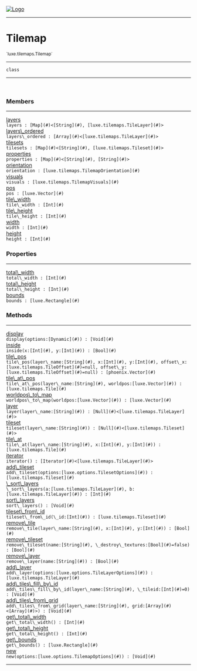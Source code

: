 
[![Logo](../../../images/logo.png)](../../../api/index.html)

---



<h1>Tilemap</h1>
<small>`luxe.tilemaps.Tilemap`</small>



---

`class`

---

&nbsp;
&nbsp;



<h3>Members</h3> <hr/><span class="member apipage">
                <a name="layers"><a class="lift" href="#layers">layers</a></a><div class="clear"></div><code class="signature apipage">layers : [Map](#)&lt;[String](#), [luxe.tilemaps.TileLayer](#)&gt;</code><br/></span>
            <span class="small_desc_flat"></span><span class="member apipage">
                <a name="layers_ordered"><a class="lift" href="#layers_ordered">layers\_ordered</a></a><div class="clear"></div><code class="signature apipage">layers\_ordered : [Array](#)&lt;[luxe.tilemaps.TileLayer](#)&gt;</code><br/></span>
            <span class="small_desc_flat"></span><span class="member apipage">
                <a name="tilesets"><a class="lift" href="#tilesets">tilesets</a></a><div class="clear"></div><code class="signature apipage">tilesets : [Map](#)&lt;[String](#), [luxe.tilemaps.Tileset](#)&gt;</code><br/></span>
            <span class="small_desc_flat"></span><span class="member apipage">
                <a name="properties"><a class="lift" href="#properties">properties</a></a><div class="clear"></div><code class="signature apipage">properties : [Map](#)&lt;[String](#), [String](#)&gt;</code><br/></span>
            <span class="small_desc_flat"></span><span class="member apipage">
                <a name="orientation"><a class="lift" href="#orientation">orientation</a></a><div class="clear"></div><code class="signature apipage">orientation : [luxe.tilemaps.TilemapOrientation](#)</code><br/></span>
            <span class="small_desc_flat"></span><span class="member apipage">
                <a name="visuals"><a class="lift" href="#visuals">visuals</a></a><div class="clear"></div><code class="signature apipage">visuals : [luxe.tilemaps.TilemapVisuals](#)</code><br/></span>
            <span class="small_desc_flat"></span><span class="member apipage">
                <a name="pos"><a class="lift" href="#pos">pos</a></a><div class="clear"></div><code class="signature apipage">pos : [luxe.Vector](#)</code><br/></span>
            <span class="small_desc_flat"></span><span class="member apipage">
                <a name="tile_width"><a class="lift" href="#tile_width">tile\_width</a></a><div class="clear"></div><code class="signature apipage">tile\_width : [Int](#)</code><br/></span>
            <span class="small_desc_flat"></span><span class="member apipage">
                <a name="tile_height"><a class="lift" href="#tile_height">tile\_height</a></a><div class="clear"></div><code class="signature apipage">tile\_height : [Int](#)</code><br/></span>
            <span class="small_desc_flat"></span><span class="member apipage">
                <a name="width"><a class="lift" href="#width">width</a></a><div class="clear"></div><code class="signature apipage">width : [Int](#)</code><br/></span>
            <span class="small_desc_flat"></span><span class="member apipage">
                <a name="height"><a class="lift" href="#height">height</a></a><div class="clear"></div><code class="signature apipage">height : [Int](#)</code><br/></span>
            <span class="small_desc_flat"></span>



<h3>Properties</h3> <hr/><span class="member apipage">
                <a name="total_width"><a class="lift" href="#total_width">total\_width</a></a> <div class="clear"></div><code class="signature apipage">total\_width : [Int](#)</code><br/></span>
            <span class="small_desc_flat"></span><span class="member apipage">
                <a name="total_height"><a class="lift" href="#total_height">total\_height</a></a> <div class="clear"></div><code class="signature apipage">total\_height : [Int](#)</code><br/></span>
            <span class="small_desc_flat"></span><span class="member apipage">
                <a name="bounds"><a class="lift" href="#bounds">bounds</a></a> <div class="clear"></div><code class="signature apipage">bounds : [luxe.Rectangle](#)</code><br/></span>
            <span class="small_desc_flat"></span>



<h3>Methods</h3> <hr/><span class="method apipage">
            <a name="display"><a class="lift" href="#display">display</a></a> <div class="clear"></div><code class="signature apipage">display(options:[Dynamic](#)<span></span>) : [Void](#)</code><br/><span class="small_desc_flat"></span>
        </span>
    <span class="method apipage">
            <a name="inside"><a class="lift" href="#inside">inside</a></a> <div class="clear"></div><code class="signature apipage">inside(x:[Int](#)<span></span>, y:[Int](#)<span></span>) : [Bool](#)</code><br/><span class="small_desc_flat"></span>
        </span>
    <span class="method apipage">
            <a name="tile_pos"><a class="lift" href="#tile_pos">tile\_pos</a></a> <div class="clear"></div><code class="signature apipage">tile\_pos(layer\_name:[String](#)<span></span>, x:[Int](#)<span></span>, y:[Int](#)<span></span>, offset\_x:[luxe.tilemaps.TileOffset](#)<span>=null</span>, offset\_y:[luxe.tilemaps.TileOffset](#)<span>=null</span>) : [phoenix.Vector](#)</code><br/><span class="small_desc_flat"></span>
        </span>
    <span class="method apipage">
            <a name="tile_at_pos"><a class="lift" href="#tile_at_pos">tile\_at\_pos</a></a> <div class="clear"></div><code class="signature apipage">tile\_at\_pos(layer\_name:[String](#)<span></span>, worldpos:[luxe.Vector](#)<span></span>) : [luxe.tilemaps.Tile](#)</code><br/><span class="small_desc_flat"></span>
        </span>
    <span class="method apipage">
            <a name="worldpos_to_map"><a class="lift" href="#worldpos_to_map">worldpos\_to\_map</a></a> <div class="clear"></div><code class="signature apipage">worldpos\_to\_map(worldpos:[luxe.Vector](#)<span></span>) : [luxe.Vector](#)</code><br/><span class="small_desc_flat"></span>
        </span>
    <span class="method apipage">
            <a name="layer"><a class="lift" href="#layer">layer</a></a> <div class="clear"></div><code class="signature apipage">layer(layer\_name:[String](#)<span></span>) : [Null](#)&lt;[luxe.tilemaps.TileLayer](#)&gt;</code><br/><span class="small_desc_flat"></span>
        </span>
    <span class="method apipage">
            <a name="tileset"><a class="lift" href="#tileset">tileset</a></a> <div class="clear"></div><code class="signature apipage">tileset(layer\_name:[String](#)<span></span>) : [Null](#)&lt;[luxe.tilemaps.Tileset](#)&gt;</code><br/><span class="small_desc_flat"></span>
        </span>
    <span class="method apipage">
            <a name="tile_at"><a class="lift" href="#tile_at">tile\_at</a></a> <div class="clear"></div><code class="signature apipage">tile\_at(layer\_name:[String](#)<span></span>, x:[Int](#)<span></span>, y:[Int](#)<span></span>) : [luxe.tilemaps.Tile](#)</code><br/><span class="small_desc_flat"></span>
        </span>
    <span class="method apipage">
            <a name="iterator"><a class="lift" href="#iterator">iterator</a></a> <div class="clear"></div><code class="signature apipage">iterator() : [Iterator](#)&lt;[luxe.tilemaps.TileLayer](#)&gt;</code><br/><span class="small_desc_flat"></span>
        </span>
    <span class="method apipage">
            <a name="add_tileset"><a class="lift" href="#add_tileset">add\_tileset</a></a> <div class="clear"></div><code class="signature apipage">add\_tileset(options:[luxe.options.TilesetOptions](#)<span></span>) : [luxe.tilemaps.Tileset](#)</code><br/><span class="small_desc_flat"></span>
        </span>
    <span class="method apipage">
            <a name="_sort_layers"><a class="lift" href="#_sort_layers">\_sort\_layers</a></a> <div class="clear"></div><code class="signature apipage">\_sort\_layers(a:[luxe.tilemaps.TileLayer](#)<span></span>, b:[luxe.tilemaps.TileLayer](#)<span></span>) : [Int](#)</code><br/><span class="small_desc_flat"></span>
        </span>
    <span class="method apipage">
            <a name="sort_layers"><a class="lift" href="#sort_layers">sort\_layers</a></a> <div class="clear"></div><code class="signature apipage">sort\_layers() : [Void](#)</code><br/><span class="small_desc_flat"></span>
        </span>
    <span class="method apipage">
            <a name="tileset_from_id"><a class="lift" href="#tileset_from_id">tileset\_from\_id</a></a> <div class="clear"></div><code class="signature apipage">tileset\_from\_id(\_id:[Int](#)<span></span>) : [luxe.tilemaps.Tileset](#)</code><br/><span class="small_desc_flat"></span>
        </span>
    <span class="method apipage">
            <a name="remove_tile"><a class="lift" href="#remove_tile">remove\_tile</a></a> <div class="clear"></div><code class="signature apipage">remove\_tile(layer\_name:[String](#)<span></span>, x:[Int](#)<span></span>, y:[Int](#)<span></span>) : [Bool](#)</code><br/><span class="small_desc_flat"></span>
        </span>
    <span class="method apipage">
            <a name="remove_tileset"><a class="lift" href="#remove_tileset">remove\_tileset</a></a> <div class="clear"></div><code class="signature apipage">remove\_tileset(name:[String](#)<span></span>, \_destroy\_textures:[Bool](#)<span>=false</span>) : [Bool](#)</code><br/><span class="small_desc_flat"></span>
        </span>
    <span class="method apipage">
            <a name="remove_layer"><a class="lift" href="#remove_layer">remove\_layer</a></a> <div class="clear"></div><code class="signature apipage">remove\_layer(name:[String](#)<span></span>) : [Bool](#)</code><br/><span class="small_desc_flat"></span>
        </span>
    <span class="method apipage">
            <a name="add_layer"><a class="lift" href="#add_layer">add\_layer</a></a> <div class="clear"></div><code class="signature apipage">add\_layer(options:[luxe.options.TileLayerOptions](#)<span></span>) : [luxe.tilemaps.TileLayer](#)</code><br/><span class="small_desc_flat"></span>
        </span>
    <span class="method apipage">
            <a name="add_tiles_fill_by_id"><a class="lift" href="#add_tiles_fill_by_id">add\_tiles\_fill\_by\_id</a></a> <div class="clear"></div><code class="signature apipage">add\_tiles\_fill\_by\_id(layer\_name:[String](#)<span></span>, \_tileid:[Int](#)<span>=0</span>) : [Void](#)</code><br/><span class="small_desc_flat"></span>
        </span>
    <span class="method apipage">
            <a name="add_tiles_from_grid"><a class="lift" href="#add_tiles_from_grid">add\_tiles\_from\_grid</a></a> <div class="clear"></div><code class="signature apipage">add\_tiles\_from\_grid(layer\_name:[String](#)<span></span>, grid:[Array](#)&lt;[Array](#)&gt;<span></span>) : [Void](#)</code><br/><span class="small_desc_flat"></span>
        </span>
    <span class="method apipage">
            <a name="get_total_width"><a class="lift" href="#get_total_width">get\_total\_width</a></a> <div class="clear"></div><code class="signature apipage">get\_total\_width() : [Int](#)</code><br/><span class="small_desc_flat"></span>
        </span>
    <span class="method apipage">
            <a name="get_total_height"><a class="lift" href="#get_total_height">get\_total\_height</a></a> <div class="clear"></div><code class="signature apipage">get\_total\_height() : [Int](#)</code><br/><span class="small_desc_flat"></span>
        </span>
    <span class="method apipage">
            <a name="get_bounds"><a class="lift" href="#get_bounds">get\_bounds</a></a> <div class="clear"></div><code class="signature apipage">get\_bounds() : [luxe.Rectangle](#)</code><br/><span class="small_desc_flat"></span>
        </span>
    <span class="method apipage">
            <a name="new"><a class="lift" href="#new">new</a></a> <div class="clear"></div><code class="signature apipage">new(options:[luxe.options.TilemapOptions](#)<span></span>) : [Void](#)</code><br/><span class="small_desc_flat"></span>
        </span>
    





---

&nbsp;
&nbsp;
&nbsp;
&nbsp;